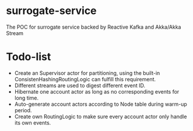 # surrogate-service
The POC for surrogate service backed by Reactive Kafka and Akka/Akka Stream

# Todo-list
* Create an Supervisor actor for partitioning, using the built-in ConsistenHashingRoutingLogic can fulfill this requirement. 
* Different streams are used to digest different event ID.
* Hibernate one account actor as long as no corresponding events for long time.
* Auto-generate account actors according to Node table during warm-up period.
* Create own RoutingLogic to make sure every account actor only handle its own events.

